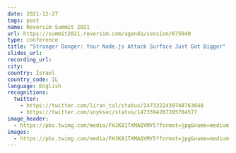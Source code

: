 ```yaml
---
date: 2021-12-27
tags: post
name: Reversim Summit 2021
url: https://summit2021.reversim.com/agenda/session/675040
type: conference
title: "Stranger Danger: Your Node.js Attack Surface Just Got Bigger"
slides_url:
recording_url:
city:
country: Israel
country_code: IL
language: English
recognitions:
  twitter:
    - https://twitter.com/liran_tal/status/1473322439748763648
    - https://twitter.com/snyksec/status/1473594207285784577
image_header:
  - https://pbs.twimg.com/media/FHJK81TXMAQYMY5?format=jpg&name=medium
images:
  - https://pbs.twimg.com/media/FHJK81TXMAQYMY5?format=jpg&name=medium
---
```


